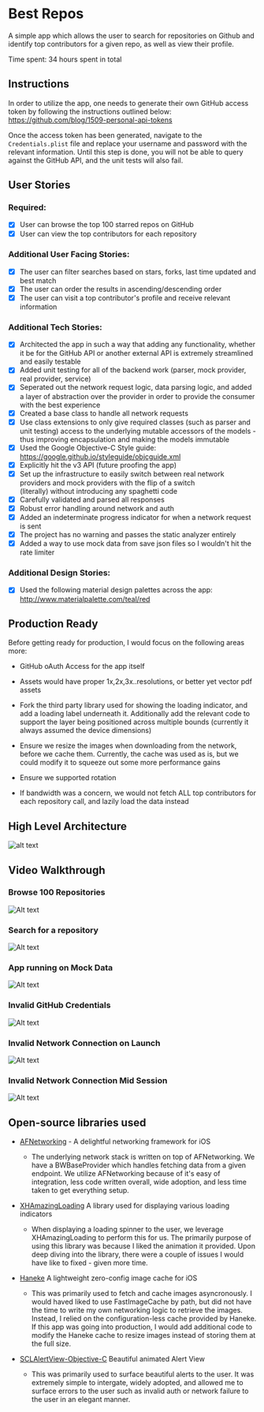 # Best Repos
A simple app which allows the user to search for repositories on Github and identify top contributors for a given repo, as well as view their profile.

Time spent: 34 hours spent in total

## Instructions
In order to utilize the app, one needs to generate their own GitHub access token by following the instructions outlined below:
https://github.com/blog/1509-personal-api-tokens

Once the access token has been generated, navigate to the ```Credentials.plist``` file and replace your username and password with the relevant information. Until this step is done, you will not be able to query against the GitHub API, and the unit tests will also fail.

## User Stories

### Required:
- [x] User can browse the top 100 starred repos on GitHub
- [x] User can view the top contributors for each repository

### Additional User Facing Stories:
- [x] The user can filter searches based on stars, forks, last time updated and best match
- [x] The user can order the results in ascending/descending order
- [x] The user can visit a top contributor's profile and receive relevant information

### Additional Tech Stories:
- [x] Architected the app in such a way that adding any functionality, whether it be for the GitHub API or another external 
      API is extremely streamlined and easily testable
- [x] Added unit testing for all of the backend work (parser, mock provider, real provider, service)
- [x] Seperated out the network request logic, data parsing logic, and added a layer of abstraction over the provider in
      order to provide the consumer with the best experience
- [x] Created a base class to handle all network requests
- [x] Use class extensions to only give required classes (such as parser and unit testing) access to the underlying mutable 
      accessors of the models - thus improving encapsulation and making the models immutable
- [x] Used the Google Objective-C Style guide: https://google.github.io/styleguide/objcguide.xml
- [x] Explicitly hit the v3 API (future proofing the app)
- [x] Set up the infrastructure to easily switch between real network providers and mock providers with the flip of a switch    
      (literally) without introducing any spaghetti code
- [x] Carefully validated and parsed all responses
- [x] Robust error handling around network and auth
- [x] Added an indeterminate progress indicator for when a network request is sent 
- [x] The project has no warning and passes the static analyzer entirely
- [x] Added a way to use mock data from save json files so I wouldn't hit the rate limiter

### Additional Design Stories:
- [x] Used the following material design palettes across the app: http://www.materialpalette.com/teal/red

## Production Ready
Before getting ready for production, I would focus on the following areas more:
 * GitHub oAuth Access for the app itself
 * Assets would have proper 1x,2x,3x..resolutions, or better yet vector pdf assets
 * Fork the third party library used for showing the loading indicator, and add a loading label underneath it. Additionally
   add the relevant code to support the layer being positioned across multiple bounds (currently it always assumed the device dimensions)

* Ensure we resize the images when downloading from the network, before we cache them. Currently, the cache was used as is,
  but we could modify it to squeeze out some more performance gains
* Ensure we supported rotation
* If bandwidth was a concern, we would not fetch ALL top contributors for each repository call, and lazily load the data instead

## High Level Architecture
![alt text](/Documentation/high_level_diagram.png)

## Video Walkthrough 

### Browse 100 Repositories
![Alt text](/Demo/app_browse_100.gif)

### Search for a repository
![Alt text](/Demo/app_search.gif)

### App running on Mock Data
![Alt text](/Demo/app_mock_data.gif)

### Invalid GitHub Credentials
![Alt text](/Demo/app_handle_invalid_credentials.gif)

### Invalid Network Connection on Launch
![Alt text](/Demo/app_no_internet_connection_launch.gif)

### Invalid Network Connection Mid Session
![Alt text](/Demo/app_no_internet_connection_middle.gif)

## Open-source libraries used

- [AFNetworking](https://github.com/AFNetworking/AFNetworking) - A delightful networking framework for iOS
  * The underlying network stack is written on top of AFNetworking. We have a BWBaseProvider which handles fetching data from
    a given endpoint. We utilize AFNetworking because of it's easy of integration, less code written overall, wide adoption, and less time taken to get everything setup.

- [XHAmazingLoading](https://github.com/xhzengAIB/XHAmazingLoading) A library used for displaying various loading indicators
  * When displaying a loading spinner to the user, we leverage XHAmazingLoading to perform this for us. The primarily purpose of using
    this library was because I liked the animation it provided. Upon deep diving into the library, there were a couple of issues I would have like to fixed - given more time.

- [Haneke](https://github.com/Haneke/Haneke) A lightweight zero-config image cache for iOS
  * This was primarily used to fetch and cache images asyncronously. I would haved liked to use FastImageCache by path,
    but did not have the time to write my own networking logic to retrieve the images. Instead, I relied on the configuration-less 
    cache provided by Haneke. If this app was going into production, I would add additional code to modify the Haneke cache to resize images instead of storing them at the full size.

- [SCLAlertView-Objective-C](https://github.com/dogo/SCLAlertView) Beautiful animated Alert View
    * This was primarily used to surface beautiful alerts to the user. It was extremely simple to intergate, widely adopted, 
    and allowed me to surface errors to the user such as invalid auth or network failure to the user in an elegant manner.

